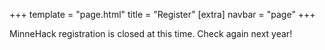 +++
template = "page.html"
title = "Register"
[extra]
navbar = "page"
+++

MinneHack registration is closed at this time. Check again next year!